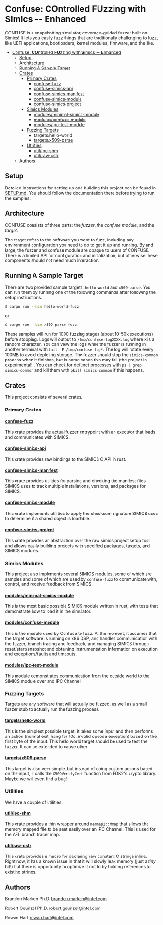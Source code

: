 # Confuse: **CO**ntrolled **FU**zzing with **S**imics -- **E**nhanced

CONFUSE is a snapshotting simulator, coverage-guided fuzzer built on Simics! It lets you
easily fuzz things that are traditionally challenging to fuzz, like UEFI applications,
bootloaders, kernel modules, firmware, and the like.

- [Confuse: **CO**ntrolled **FU**zzing with **S**imics -- **E**nhanced](#confuse-controlled-fuzzing-with-simics----enhanced)
  - [Setup](#setup)
  - [Architecture](#architecture)
  - [Running A Sample Target](#running-a-sample-target)
  - [Crates](#crates)
    - [Primary Crates](#primary-crates)
      - [confuse-fuzz](#confuse-fuzz)
      - [confuse-simics-api](#confuse-simics-api)
      - [confuse-simics-manifest](#confuse-simics-manifest)
      - [confuse-simics-module](#confuse-simics-module)
      - [confuse-simics-project](#confuse-simics-project)
    - [Simics Modules](#simics-modules)
      - [modules/minimal-simics-module](#modulesminimal-simics-module)
      - [modules/confuse-module](#modulesconfuse-module)
      - [modules/ipc-test-module](#modulesipc-test-module)
    - [Fuzzing Targets](#fuzzing-targets)
      - [targets/hello-world](#targetshello-world)
      - [targets/x509-parse](#targetsx509-parse)
    - [Utilities](#utilities)
      - [util/ipc-shm](#utilipc-shm)
      - [util/raw-cstr](#utilraw-cstr)
  - [Authors](#authors)



## Setup

Detailed instructions for setting up and building this project can be found in
[SETUP.md](./docs/SETUP.md). You should follow the documentation there before trying
to run the samples.

## Architecture

CONFUSE consists of three parts: the *fuzzer*, the *confuse module*, and the *target*.

The target refers to the software you want to fuzz, including any environment
configuration you need to do to get it up and running. By and large, the fuzzer and
confuse module are opaque to users of CONFUSE. There is a limited API for configuration
and initialization, but otherwise these components should not need much interaction.

## Running A Sample Target

There are two provided sample targets, `hello-world` and `x509-parse`. You can run them
by running one of the following commands after following the setup instructions.

```sh
$ cargo run --bin hello-world-fuzz
```

or

```sh
$ cargo run --bin x509-parse-fuzz
```

These samples will run for 1000 fuzzing stages (about 10-50k executions) before stopping.
Logs will output to `/tmp/confuse-logXXXX.log` where `X` is a random character. You can
view the logs while the fuzzer is running in another
terminal with `tail -F /tmp/confuse-log*`. The log will rotate every 100MB to avoid
depleting storage. The fuzzer should stop the `simics-common` process when it finishes,
but in some cases this may fail (the project is experimental!). You can check for
defunct processes with `ps | grep simics-common` and kill them with
`pkill simics-common` if this happens.

## Crates

This project consists of several crates.

### Primary Crates

#### [confuse-fuzz](./confuse-fuzz/)

This crate provides the actual fuzzer entrypoint with an executor that loads and
communicates with SIMICS.

#### [confuse-simics-api](./confuse-simics-api/)

This crate provides raw bindings to the SIMICS C API in rust.

#### [confuse-simics-manifest](./confuse-simics-manifest/)

This crate provides utilities for parsing and checking the manifest files SIMICS uses
to track multiple installations, versions, and packages for SIMICS.

#### [confuse-simics-module](./confuse-simics-module)

This crate implements utilities to apply the checksum signature SIMICS uses to determine
if a shared object is loadable.

#### [confuse-simics-project](./confuse-simics-project/)

This crate provides an abstraction over the raw simics project setup tool and allows
easily building projects with specified packages, targets, and SIMICS modules.

### Simics Modules

This project also implements several SIMICS modules, some of which are samples and some
of which are used by `confuse-fuzz` to communicate with, control, and receive feedback
from SIMICS.

#### [modules/minimal-simics-module](./modules/minimal-simics-module/)

This is the most basic possible SIMICS module written in rust, with tests that
demonstrate how to load it in the simulator.

#### [modules/confuse-module](./modules/confuse-module/)

This is the module used by Confuse to fuzz. At the moment, it assumes that the target
software is running on x86 QSP, and handles communication with the fuzzer, branch
tracing and feedback, and managing SIMICS through reset/start/snapshot and obtaining
instrumentation information on execution and exceptions/faults and timeouts.

#### [modules/ipc-test-module](./modules/ipc-test-module/)

This module demonstrates communication from the outside world to the SIMICS module over
and IPC Channel.

### Fuzzing Targets

Targets are any software that will actually be fuzzed, as well as a small fuzzer stub
to actually run the fuzzing process.

#### [targets/hello-world](./targets/hello-world/)

This is the simplest possible target, it takes some input and then performs an action
(normal exit, hang for 10s, invalid opcode exception) based on the first byte of the
input. This hello world target should be used to test the fuzzer. It can be extended
to cause other 

#### [targets/x509-parse](./targets/x509-parse/)

This target is also very simple, but instead of doing custom actions based on the
input, it calls the `X509VerifyCert` function from EDK2's crypto library. Maybe
we will even find a bug!

### Utilities

We have a couple of utilities:

#### [util/ipc-shm](./util/ipc-shm/)

This crate provides a thin wrapper around `memmap2::Mmap` that allows the memory mapped
file to be sent easily over an IPC Channel. This is used for the AFL branch tracer map.

#### [util/raw-cstr](./util/raw-cstr/)

This crate provides a macro for declaring raw constant C strings inline. Right now, it
has a known issue in that it will slowly leak memory (just a *tiny* bit!) but there is
opportunity to optimize it not to by holding references to existing strings.

## Authors

Brandon Marken Ph.D.
brandon.marken@intel.com

Robert Geunzel Ph.D.
robert.geunzel@intel.com

Rowan Hart
rowan.hart@intel.com